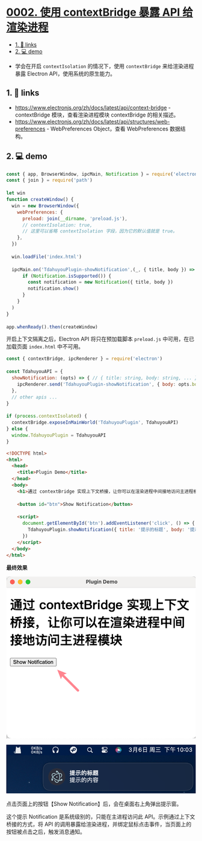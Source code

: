 # [0002. 使用 contextBridge 暴露 API 给渲染进程](https://github.com/Tdahuyou/electron/tree/main/0002.%20%E4%BD%BF%E7%94%A8%20contextBridge%20%E6%9A%B4%E9%9C%B2%20API%20%E7%BB%99%E6%B8%B2%E6%9F%93%E8%BF%9B%E7%A8%8B)

<!-- region:toc -->
- [1. 🔗 links](#1--links)
- [2. 💻 demo](#2--demo)
<!-- endregion:toc -->
- 学会在开启 `contextIsolation` 的情况下，使用 `contextBridge` 来给渲染进程暴露 Electron API，使用系统的原生能力。

## 1. 🔗 links

- https://www.electronjs.org/zh/docs/latest/api/context-bridge - contextBridge 模块，查看渲染进程模块 contextBridge 的相关描述。
- https://www.electronjs.org/zh/docs/latest/api/structures/web-preferences - WebPreferences Object，查看 WebPreferences 数据结构。

## 2. 💻 demo

```javascript
const { app, BrowserWindow, ipcMain, Notification } = require('electron')
const { join } = require('path')

let win
function createWindow() {
  win = new BrowserWindow({
    webPreferences: {
      preload: join(__dirname, 'preload.js'),
      // contextIsolation: true,
      // 这里可以省略 contextIsolation 字段，因为它的默认值就是 true。
    },
  })

  win.loadFile('index.html')

  ipcMain.on('TdahuyouPlugin-showNotification',(_, { title, body }) => {
      if (Notification.isSupported()) {
        const notification = new Notification({ title, body })
        notification.show()
      }
    }
  )
}

app.whenReady().then(createWindow)
```

开启上下文隔离之后，Electron API 将只在预加载脚本 `preload.js` 中可用，在已加载页面 `index.html` 中不可用。

```javascript
const { contextBridge, ipcRenderer } = require('electron')

const TdahuyouAPI = {
  showNotification: (opts) => { // { title: string, body: string, ... }
    ipcRenderer.send('TdahuyouPlugin-showNotification', { body: opts.body, title: opts.title })
  },
  // other apis ...
}

if (process.contextIsolated) {
  contextBridge.exposeInMainWorld('TdahuyouPlugin', TdahuyouAPI)
} else {
  window.TdahuyouPlugin = TdahuyouAPI
}
```

```html
<!DOCTYPE html>
<html>
  <head>
    <title>Plugin Demo</title>
  </head>
  <body>
    <h1>通过 contextBridge 实现上下文桥接，让你可以在渲染进程中间接地访问主进程模块</h1>

    <button id="btn">Show Notification</button>

    <script>
      document.getElementById('btn').addEventListener('click', () => {
        TdahuyouPlugin.showNotification({ title: '提示的标题', body: '提示的内容' })
      })
    </script>
  </body>
</html>
```

**最终效果**

![](md-imgs/2024-09-24-17-02-41.png)

![](md-imgs/2024-09-24-17-02-55.png)

点击页面上的按钮【Show Notification】后，会在桌面右上角弹出提示窗。

这个提示 Notification 是系统级别的，只能在主进程访问此 API。示例通过上下文桥接的方式，将 API 的调用暴露给渲染进程，并绑定鼠标点击事件，当页面上的按钮被点击之后，触发消息通知。





